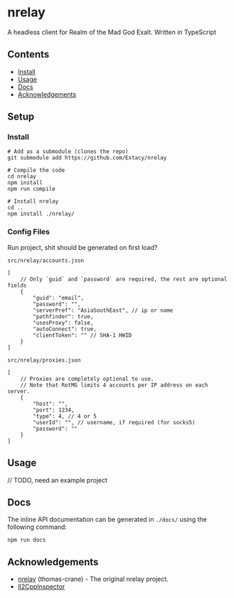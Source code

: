 # nrelay

A headless client for Realm of the Mad God Exalt. Written in TypeScript

## Contents

+ [Install](#install)
+ [Usage](#usage)
+ [Docs](#docs)
+ [Acknowledgements](#acknowledgements)

## Setup

### Install

```
# Add as a submodule (clones the repo)
git submodule add https://github.com/Extacy/nrelay

# Compile the code
cd nrelay
npm install
npm run compile

# Install nrelay
cd ..
npm install ./nrelay/
```

### Config Files

Run project, shit should be generated on first load?

`src/nrelay/accounts.json`  
```jsonc
[
    // Only `guid` and `password` are required, the rest are optional fields
    {
        "guid": "email",
        "password": "",
        "serverPref": "AsiaSouthEast", // ip or name
        "pathfinder": true, 
        "usesProxy": false,
        "autoConnect": true,
        "clientToken": "" // SHA-1 HWID
    }
]
```

`src/nrelay/proxies.json`
```jsonc
[
    // Proxies are completely optional to use.
    // Note that RotMG limits 4 accounts per IP address on each server.
    {
        "host": "",
        "port": 1234,
        "type": 4, // 4 or 5
        "userId": "", // username, if required (for socks5)
        "password": ""
    }
]
```

## Usage
// TODO, need an example project

## Docs
The inline API documentation can be generated in `./docs/` using the following command:
```
npm run docs
```

## Acknowledgements

+ [nrelay](https://github.com/thomas-crane/nrelay) (thomas-crane) - The original nrelay project.
+ [Il2CppInspector](https://github.com/djkaty/Il2CppInspector)
